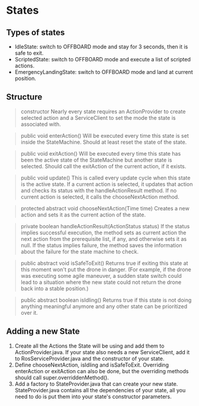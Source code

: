 # States #

## Types of states ##
- IdleState: switch to OFFBOARD mode and stay for 3 seconds, then it is safe to exit.
- ScriptedState:  switch to OFFBOARD mode and execute a list of scripted actions.
- EmergencyLandingState: switch to OFFBOARD mode and land at current position.

## Structure ##

> constructor
Nearly every state requires an ActionProvider to create selected action and a ServiceClient to set the mode the state is associated with.

> public void enterAction()
Will be executed every time this state is set inside the StateMachine. Should at least reset the state of the state.

> public void exitAction()
Will be executed every time this state has been the active state of the StateMachine but another state is selected. Should call the exitAction of the current action, if it exists.

> public void update()
This is called every update cycle when this state is the active state. If a current action is selected, it updates that action and checks its status with the handleActionResult method. If no current action is selected, it calls the chooseNextAction method.

> protected abstract void chooseNextAction(Time time)
Creates a new action and sets it as the current action of the state.

> private boolean handleActionResult(ActionStatus status)
If the status implies successful execution, the method sets as current action the next action from the prerequisite list, if any, and otherwise sets it as null. If the status implies failure, the method saves the information about the failure for the state machine to check.

> public abstract void isSafeToExit()
Returns true if exiting this state at this moment won't put the drone in danger. (For example, if the drone was executing some agile maneuver, a sudden state switch could lead to a situation where the new state could not return the drone back into a stable position.)

> public abstract boolean isIdling()
Returns true if this state is not doing anything meaningful anymore and any other state can be prioritized over it.

## Adding a new State ##

1. Create all the Actions the State will be using and add them to ActionProvider.java. If your state also needs a new ServiceClient, add it to RosServiceProvider.java and the constructor of your state.
2. Define chooseNextAction, isIdling and isSafeToExit. Overriding enterAction or exitAction can also be done, but the overriding methods should call super.overriddenMethod().
3. Add a factory to StateProvider.java that can create your new state. StateProvider.java contains all the dependencies of your state, all you need to do is put them into your state's constructor parameters.
